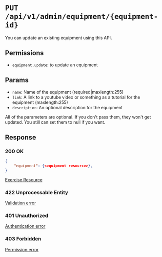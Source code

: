 # `PUT /api/v1/admin/equipment/{equipment-id}`
You can update an existing equipment using this API.


## Permissions

- `equipment.update`: to update an equipment

## Params

- `name`: Name of the equipment (required|maxlength:255)
- `link`: A link to a youtube video or something as a tutorial for the equipment (maxlength:255)
- `description`: An optional description for the equipment

All of the parameters are optional. If you don't pass them, they won't get updated.
You still can set them to null if you want.

## Response

### 200 OK

```json
{
    "equipment": {<equipment resource>},
}
```

[Exercise Resource](../../resources/equipment.md)

### 422 Unprocessable Entity
 [Validation error](../../validation-errors.md)

### 401 Unauthorized
 [Authentication error](../../authentication-errors.md)

### 403 Forbidden
 [Permission error](../../permission-errors.md)
